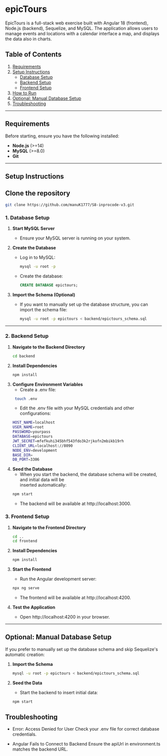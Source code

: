 # epicTours

EpicTours is a full-stack web exercise built with Angular 18 (frontend), Node.js (backend), Sequelize, and MySQL. The application allows users to manage events and locations with a calendar interface a map, and displays the data also in charts.

## Table of Contents
1. [Requirements](#requirements)
2. [Setup Instructions](#setup-instructions)
    - [Database Setup](#database-setup)
    - [Backend Setup](#backend-setup)
    - [Frontend Setup](#frontend-setup)
3. [How to Run](#how-to-run)
4. [Optional: Manual Database Setup](#optional-manual-database-setup)
5. [Troubleshooting](#troubleshooting)

---

## Requirements

Before starting, ensure you have the following installed:

- **Node.js** (>=14)
- **MySQL** (>=8.0)
- **Git**

---

## Setup Instructions

## Clone the repository
   ```bash
   git clone https://github.com/manuK1777/S8-inprocode-v3.git
   ```

### 1. Database Setup

1. **Start MySQL Server**
   - Ensure your MySQL server is running on your system.

2. **Create the Database**
   - Log in to MySQL:
     ```bash
     mysql -u root -p
     ```
   - Create the database:
     ```sql
     CREATE DATABASE epictours;
     ```

3. **Import the Schema (Optional)**
   - If you want to manually set up the database structure, you can import the schema file:
     ```bash
     mysql -u root -p epictours < backend/epictours_schema.sql
     ```

---

### 2. Backend Setup

1. **Navigate to the Backend Directory**
   ```bash
   cd backend
   ```
2. **Install Dependencies**
   ```bash
   npm install
   ```  
3. **Configure Environment Variables**   
   - Create a .env file:
   ```bash
    touch .env
   ```  
   - Edit the .env file with your MySQL credentials and other configurations:
   ```bash
   HOST_NAME=localhost
   USER_NAME=root
   PASSWORD=yourpass
   DATABASE=epictours
   JWT_SECRET=mfefkuhi345bhf543fdo3k2rjkofn2mbikb19rh
   CLIENT_URL=localhost://8090
   NODE_ENV=development
   BASE_DIR=
   DB_PORT=3306
   ```
4. **Seed the Database**  
   - When you start the backend, the database schema will be created, and initial data will be   
     inserted automatically: 
   ```bash
   npm start
   ```
   - The backend will be available at http://localhost:3000.

### 3. Frontend Setup     

1. **Navigate to the Frontend Directory**
   ```bash
   cd ..
   cd frontend
   ```
2. **Install Dependencies**   
   ```bash
   npm install
   ```

3. **Start the Frontend**
   - Run the Angular development server:
   ```bash
   npx ng serve
   ```
   - The frontend will be available at http://localhost:4200.


4. **Test the Application**  
   - Open http://localhost:4200 in your browser.
   
---

## Optional: Manual Database Setup

If you prefer to manually set up the database schema and skip Sequelize's automatic creation:

1. **Import the Schema**
   ```bash
   mysql -u root -p epictours < backend/epictours_schema.sql
   ```

2. **Seed the Data**   
   - Start the backend to insert initial data:
   ```bash
   npm start
   ```

## Troubleshooting

   - Error: Access Denied for User
     Check your .env file for correct database credentials.

   - Angular Fails to Connect to Backend
     Ensure the apiUrl in environment.ts matches the backend URL.   
